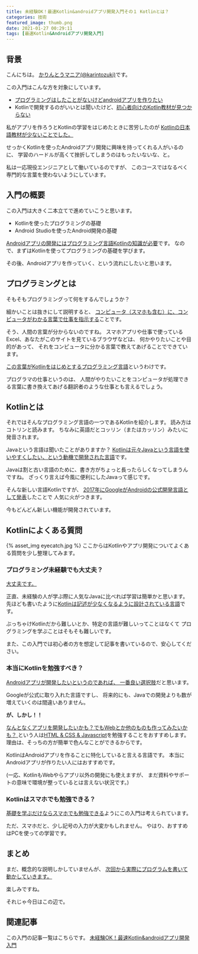 ```yaml
---
title: 未経験OK！最速Kotlin&androidアプリ開発入門その１ Kotlinとは？
categories: 技術
featured_image: thumb.png
date: 2021-01-27 00:29:11
tags: [最速Kotlin&Androidアプリ開発入門]
---
```



## 背景
こんにちは。 [かりんとうマニア(@karintozuki)](https://twitter.com/karintozuki)です。  

この入門はこんな方を対象にしています。
- <u>プログラミングはしたことがないけどandroidアプリを作りたい</u>
- Kotlinで開発するのがいいとは聞いたけど、<u>初心者向けのKotlin教材が見つからない</u>

<!-- more -->
私がアプリを作ろうとKotlinの学習をはじめたときに苦労したのが
<u>Kotlinの日本語教材が少ないことでした。</u>

せっかくKotlinを使ったAndroidアプリ開発に興味を持ってくれる人がいるのに、
学習のハードルが高くて挫折してしまうのはもったいないな、と。

私は一応現役エンジニアとして働いているのですが、
このコースではなるべく専門的な言葉を使わないようにしています。

## 入門の概要
この入門は大きく二本立てで進めていこうと思います。

- Kotlinを使ったプログラミングの基礎
- Android Studioを使ったAndroid開発の基礎

<u>Androidアプリの開発にはプログラミング言語Kotlinの知識が必要</u>です。
なので、まずはKotlinを使ってプログラミングの基礎を学びます。

その後、Androidアプリを作っていく、という流れにしたいと思います。

## プログラミングとは
そもそもプログラミングって何をするんでしょうか？

細かいことは抜きにして説明すると、
<u>コンピュータ（スマホも含む）に、コンピュータがわかる言葉で仕事を指示する</u>ことです。

そう、人間の言葉が分からないのですね。
スマホアプリや仕事で使っているExcel、あなたがこのサイトを見ているブラウザなどは、
何かやりたいことや目的があって、
それをコンピュータに分かる言葉で教えてあげることでできています。

<u>この言葉がKotlinをはじめとするプログラミング言語</u>というわけです。

プログラマの仕事というのは、
人間がやりたいことをコンピュータが処理できる言葉に書き換えてあげる翻訳者のような仕事とも言えるでしょう。

## Kotlinとは
それではそんなプログラミング言語の一つであるKotlinを紹介します。
読み方はコトリンと読みます。
ちなみに英語だとコッリン（またはカッリン）みたいに発音されます。

Javaという言語は聞いたことがありますか？
<u>Kotlinは元々Javaという言語を使いやすくしたい、という動機で開発された言語</u>です。

Javaは割と古い言語のために、書き方がちょっと長ったらしくなってしまうんですね。
ざっくり言えば今風に便利にしたJavaって感じです。

そんな新しい言語Kotlinですが、
<u>2017年にGoogleがAndroidの公式開発言語として発表</u>したことで
人気に火がつきます。

今もどんどん新しい機能が開発されています。

## Kotlinによくある質問
{% asset_img eyecatch.jpg %}
ここからはKotlinやアプリ開発についてよくある質問を少し整理してみます。

### プログラミング未経験でも大丈夫？
<u>大丈夫です。</u>

正直、未経験の人が学ぶ際に人気なJavaに比べれば学習は簡単かと思います。
先ほども書いたように<u>Kotlinは記述が少なくなるように設計されている言語</u>です。

ぶっちゃけKotlinだから難しいとか、特定の言語が難しいってことはなくて
プログラミングを学ぶことはそもそも難しいです。

また、この入門では初心者の方を想定して記事を書いているので、安心してください。

### 本当にKotlinを勉強すべき？
<u>Androidアプリが開発したいというのであれば、
一番良い選択肢</u>だと思います。

Googleが公式に取り入れた言語ですし、
将来的にも、Javaでの開発よりも数が増えていくのは間違いありません。

**が、しかし！！**

<u> なんとなくアプリを開発したいかも？でもWebとか他のものも作ってみたいかも？ </u>
という人は<u>HTML & CSS & Javascript</u>を勉強することをおすすめします。 
理由は、そっちの方が簡単で色んなことができるからです。

KotlinはAndroidアプリを作ることに特化していると言える言語です。
本当にAndroidアプリが作りたい人にはおすすめです。

(一応、KotlinもWebやらアプリ以外の開発にも使えますが、
まだ資料やサポートの意味で環境が整っているとは言えない状況です。)

 
### Kotlinはスマホでも勉強できる？
<u>基礎を学ぶだけならスマホでも勉強できる</u>ようにこの入門は考えられています。

ただ、スマホだと、少し記号の入力が大変かもしれません。
やはり、おすすめはPCを使っての学習です。

## まとめ
まだ、概念的な説明しかしていませんが、
<u>次回から実際にプログラムを書いて動かしていきます。</u>

楽しみですね。

それじゃ今日はこの辺で。

## 関連記事
この入門の記事一覧はこちらです。
[未経験OK！最速Kotlin&androidアプリ開発入門](/tags/%E6%9C%80%E9%80%9FKotlin-Android%E3%82%A2%E3%83%97%E3%83%AA%E9%96%8B%E7%99%BA%E5%85%A5%E9%96%80/ )

